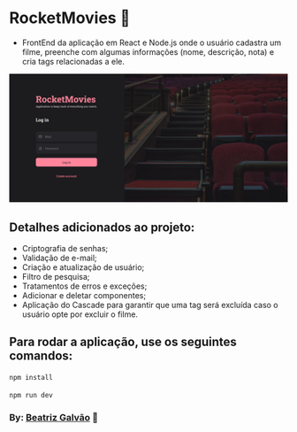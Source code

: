 # RocketMovies 🎥

* FrontEnd da aplicação em React e Node.js onde o usuário cadastra um filme, preenche com algumas informações (nome, descrição, nota) e cria tags relacionadas a ele.

![alt text](src/assets/logIn.png "layout")
  
## Detalhes adicionados ao projeto:
- Criptografia de senhas;
- Validação de e-mail;
- Criação e atualização de usuário;
- Filtro de pesquisa;
- Tratamentos de erros e exceções;
- Adicionar e deletar componentes;
- Aplicação do Cascade para garantir que uma tag será excluída caso o usuário opte por excluir o filme.


## Para rodar a aplicação, use os seguintes comandos:

```
npm install

npm run dev
```

### By: [Beatriz Galvão](https://www.linkedin.com/in/beatriz-galmed/) 💜
